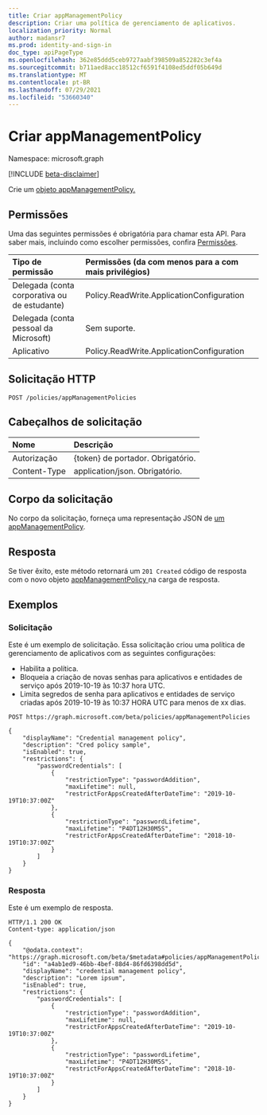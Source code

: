 ```yaml
---
title: Criar appManagementPolicy
description: Criar uma política de gerenciamento de aplicativos.
localization_priority: Normal
author: madansr7
ms.prod: identity-and-sign-in
doc_type: apiPageType
ms.openlocfilehash: 362e85ddd5ceb9727aabf398509a852282c3ef4a
ms.sourcegitcommit: b711aed8acc18512cf6591f4108ed5ddf05b649d
ms.translationtype: MT
ms.contentlocale: pt-BR
ms.lasthandoff: 07/29/2021
ms.locfileid: "53660340"
---
```

# <a name="create-appmanagementpolicy"></a>Criar appManagementPolicy

Namespace: microsoft.graph

[!INCLUDE [beta-disclaimer](../../includes/beta-disclaimer.md)]

Crie um [objeto appManagementPolicy.](../resources/appManagementPolicy.md)

## <a name="permissions"></a>Permissões

Uma das seguintes permissões é obrigatória para chamar esta API. Para saber mais, incluindo como escolher permissões, confira [Permissões](/graph/permissions-reference).

| Tipo de permissão                        | Permissões (da com menos para a com mais privilégios)                                                |
| :------------------------------------- | :--------------------------------------------------------- |
| Delegada (conta corporativa ou de estudante)     | Policy.ReadWrite.ApplicationConfiguration |
| Delegada (conta pessoal da Microsoft) | Sem suporte.                                             |
| Aplicativo                            | Policy.ReadWrite.ApplicationConfiguration |

## <a name="http-request"></a>Solicitação HTTP

<!-- { "blockType": "ignored" } -->

```http
POST /policies/appManagementPolicies
```

## <a name="request-headers"></a>Cabeçalhos de solicitação

| Nome          | Descrição                 |
| :------------ | :-------------------------- |
| Autorização | {token} de portador. Obrigatório.   |
| Content-Type  | application/json. Obrigatório. |

## <a name="request-body"></a>Corpo da solicitação

No corpo da solicitação, forneça uma representação JSON de [um appManagementPolicy](../resources/appManagementPolicy.md).

## <a name="response"></a>Resposta

Se tiver êxito, este método retornará um `201 Created` código de resposta com o novo objeto [appManagementPolicy ](../resources/appmanagementpolicy.md) na carga de resposta.

## <a name="examples"></a>Exemplos

### <a name="request"></a>Solicitação

Este é um exemplo de solicitação. Essa solicitação criou uma política de gerenciamento de aplicativos com as seguintes configurações:

- Habilita a política.
- Bloqueia a criação de novas senhas para aplicativos e entidades de serviço após 2019-10-19 às 10:37 hora UTC.
- Limita segredos de senha para aplicativos e entidades de serviço criadas após 2019-10-19 às 10:37 HORA UTC para menos de xx dias.

<!-- {
  "blockType": "request",
  "name": "create_appManagementPolicy"
}-->

```http
POST https://graph.microsoft.com/beta/policies/appManagementPolicies

{
    "displayName": "Credential management policy",
    "description": "Cred policy sample",
    "isEnabled": true,
    "restrictions": {
        "passwordCredentials": [
            {
                "restrictionType": "passwordAddition",
                "maxLifetime": null,
                "restrictForAppsCreatedAfterDateTime": "2019-10-19T10:37:00Z"
            },
            {
                "restrictionType": "passwordLifetime",
                "maxLifetime": "P4DT12H30M5S",
                "restrictForAppsCreatedAfterDateTime": "2018-10-19T10:37:00Z"
            }
        ]
    }
}

```

### <a name="response"></a>Resposta

Este é um exemplo de resposta.

<!-- {
  "blockType": "response",
  "truncated": true,
  "@odata.type": "microsoft.graph.appManagementPolicy"
} -->

```http
HTTP/1.1 200 OK
Content-type: application/json

{
    "@odata.context": "https://graph.microsoft.com/beta/$metadata#policies/appManagementPolicies/$entity",
    "id": "a4ab1ed9-46bb-4bef-88d4-86fd6398dd5d",
    "displayName": "credential management policy",
    "description": "Lorem ipsum",
    "isEnabled": true,
    "restrictions": {
        "passwordCredentials": [
            {
                "restrictionType": "passwordAddition",
                "maxLifetime": null,
                "restrictForAppsCreatedAfterDateTime": "2019-10-19T10:37:00Z"
            },
            {
                "restrictionType": "passwordLifetime",
                "maxLifetime": "P4DT12H30M5S",
                "restrictForAppsCreatedAfterDateTime": "2018-10-19T10:37:00Z"
            }
        ]
    }
}
```

<!-- uuid: 16cd6b66-4b1a-43a1-adaf-3a886856ed98
2019-02-04 14:57:30 UTC -->
<!-- {
  "type": "#page.annotation",
  "description": "create appManagementPolicies",
  "keywords": "",
  "section": "documentation",
  "tocPath": ""
}-->
